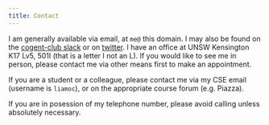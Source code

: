 ```yaml
---
title: Contact
---
```


I am generally available via email, at `me@` this domain. I may also be found on the <a href="https://cogent-club.slack.com/">cogent-club slack</a> or on <a href="https://twitter.com/kamatsu8">twitter</a>. I have an office at UNSW Kensington K17 Lv5, 501I (that is a letter I not an L). If you would like
to see me in person, please contact me via other means first to make an appointment.

If you are a student or a colleague, please contact me via my CSE email (username is `liamoc`), or on the appropriate course forum (e.g. Piazza).

If you are in posession of my telephone number, please avoid calling unless absolutely necessary. 
